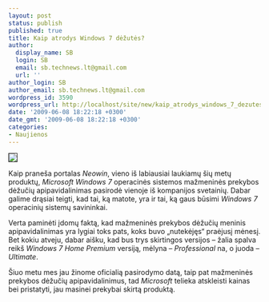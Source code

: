 ```yaml
---
layout: post
status: publish
published: true
title: Kaip atrodys Windows 7 dėžutės?
author:
  display_name: SB
  login: SB
  email: sb.technews.lt@gmail.com
  url: ''
author_login: SB
author_email: sb.technews.lt@gmail.com
wordpress_id: 3590
wordpress_url: http://localhost/site/new/kaip_atrodys_windows_7_dezutes/
date: '2009-06-08 18:22:18 +0300'
date_gmt: '2009-06-08 18:22:18 +0300'
categories:
- Naujienos
---
```

<div class="imgright"><img src="http://www.part.lt/img/1c0b2482477ca23cfb1111cc63f94bbd470.jpg" border="1" /></div>
<p>Kaip praneša portalas <i>Neowin</i>, vieno iš labiausiai laukiamų šių metų produktų, <i>Microsoft Windows 7</i> operacinės sistemos mažmeninės prekybos dėžučių apipavidalinimas pasirodė vienoje iš kompanijos svetainių. Dabar galime drąsiai teigti, kad tai, ką matote, yra ir tai, ką gaus būsimi <i>Windows 7</i> operacinių sistemų savininkai.</p>
<p>Verta paminėti įdomų faktą, kad mažmeninės prekybos dėžučių meninis apipavidalinimas yra lygiai toks pats, koks buvo „nutekėjęs“ praėjusį mėnesį. Bet kokiu atveju, dabar aišku, kad bus trys skirtingos versijos – žalia spalva reikš <i>Windows 7 Home Premium</i> versiją, mėlyna – <i>Professional</i> na, o juoda – <i>Ultimate</i>.</p>
<p>Šiuo metu mes jau žinome oficialią pasirodymo datą, taip pat mažmeninės prekybos dėžučių apipavidalinimus, tad <i>Microsoft</i> telieka atskleisti kainas bei pristatyti, jau masinei prekybai skirtą produktą.</p>
